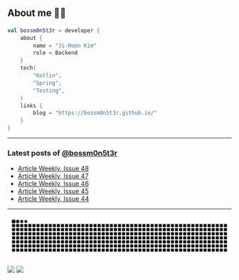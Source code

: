 ## About me 🧑‍💻

```kotlin
val bossm0n5t3r = developer {
    about {
        name = "Ji-Hoon Kim"
        role = Backend
    }
    tech(
        "Kotlin",
        "Spring",
        "Testing",
    )
    links {
        blog = "https://bossm0n5t3r.github.io/"
    }
}
```

---

### Latest posts of [@bossm0n5t3r](https://github.com/bossm0n5t3r)

<!-- BLOG-POST-LIST:START -->
- [Article Weekly, Issue 48](https://bossm0n5t3r.github.io/posts/article-weekly-48/)
- [Article Weekly, Issue 47](https://bossm0n5t3r.github.io/posts/article-weekly-47/)
- [Article Weekly, Issue 46](https://bossm0n5t3r.github.io/posts/article-weekly-46/)
- [Article Weekly, Issue 45](https://bossm0n5t3r.github.io/posts/article-weekly-45/)
- [Article Weekly, Issue 44](https://bossm0n5t3r.github.io/posts/article-weekly-44/)
<!-- BLOG-POST-LIST:END -->

---

![](https://raw.githubusercontent.com/bossm0n5t3r/bossm0n5t3r/output/github-snake.svg)
![](https://streak-stats.demolab.com?user=bossm0n5t3r)
![](https://projecteuler.net/profile/bossm0n5t3r.png)

